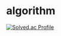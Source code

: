 # algorithm
[![Solved.ac Profile](http://mazassumnida.wtf/api/v2/generate_badge?boj=tjsrms1227)](https://solved.ac/tjsrms1227/)
